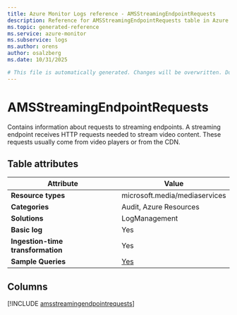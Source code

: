 ```yaml
---
title: Azure Monitor Logs reference - AMSStreamingEndpointRequests
description: Reference for AMSStreamingEndpointRequests table in Azure Monitor Logs.
ms.topic: generated-reference
ms.service: azure-monitor
ms.subservice: logs
ms.author: orens
author: osalzberg
ms.date: 10/31/2025

# This file is automatically generated. Changes will be overwritten. Do not change this file directly.
---
```


# AMSStreamingEndpointRequests

Contains information about requests to streaming endpoints. A streaming endpoint receives HTTP requests needed to stream video content. These requests usually come from video players or from the CDN.


## Table attributes

|Attribute|Value|
|---|---|
|**Resource types**|microsoft.media/mediaservices|
|**Categories**|Audit, Azure Resources|
|**Solutions**| LogManagement|
|**Basic log**|Yes|
|**Ingestion-time transformation**|Yes|
|**Sample Queries**|[Yes](/azure/azure-monitor/reference/queries/amsstreamingendpointrequests)|



## Columns
  
[!INCLUDE [amsstreamingendpointrequests](~/reusable-content/ce-skilling/azure/includes/azure-monitor/reference/tables/amsstreamingendpointrequests-include.md)]
